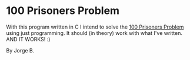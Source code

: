 # 100 Prisoners Problem

With this program written in C I intend to solve the [100 Prisoners Problem](https://en.wikipedia.org/wiki/100_prisoners_problem) using just programming.
It should (in theory) work with what I've written. AND IT WORKS! :)

By Jorge B.
